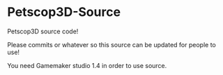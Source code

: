 # Petscop3D-Source
Petscop3D source code!

Please commits or whatever so this source can be updated for people to use!

You need Gamemaker studio 1.4 in order to use source.
